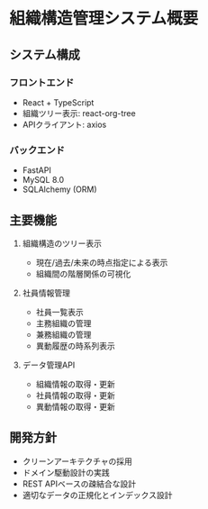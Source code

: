 # 組織構造管理システム概要

## システム構成

### フロントエンド
- React + TypeScript
- 組織ツリー表示: react-org-tree
- APIクライアント: axios

### バックエンド
- FastAPI
- MySQL 8.0
- SQLAlchemy (ORM)

## 主要機能
1. 組織構造のツリー表示
   - 現在/過去/未来の時点指定による表示
   - 組織間の階層関係の可視化

2. 社員情報管理
   - 社員一覧表示
   - 主務組織の管理
   - 兼務組織の管理
   - 異動履歴の時系列表示

3. データ管理API
   - 組織情報の取得・更新
   - 社員情報の取得・更新
   - 異動情報の取得・更新

## 開発方針
- クリーンアーキテクチャの採用
- ドメイン駆動設計の実践
- REST APIベースの疎結合な設計
- 適切なデータの正規化とインデックス設計
